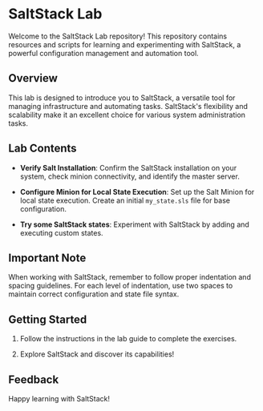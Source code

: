 # SaltStack Lab

Welcome to the SaltStack Lab repository! This repository contains resources and scripts for learning and experimenting with SaltStack, a powerful configuration management and automation tool.

## Overview

This lab is designed to introduce you to SaltStack, a versatile tool for managing infrastructure and automating tasks. SaltStack's flexibility and scalability make it an excellent choice for various system administration tasks.

## Lab Contents

- **Verify Salt Installation**: Confirm the SaltStack installation on your system, check minion connectivity, and identify the master server.

- **Configure Minion for Local State Execution**: Set up the Salt Minion for local state execution. Create an initial `my_state.sls` file for base configuration.
  
- **Try some SaltStack states**: Experiment with SaltStack by adding and executing custom states.

## Important Note

When working with SaltStack, remember to follow proper indentation and spacing guidelines. For each level of indentation, use two spaces to maintain correct configuration and state file syntax.

## Getting Started

1. Follow the instructions in the lab guide to complete the exercises.

2. Explore SaltStack and discover its capabilities!

## Feedback

Happy learning with SaltStack!

